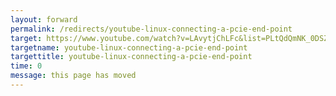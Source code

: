 ```yaml
---
layout: forward
permalink: /redirects/youtube-linux-connecting-a-pcie-end-point
target: https://www.youtube.com/watch?v=LAvytjChLFc&list=PLtQdQmNK_0DSZy96mvmKQIWFPwWE3CWPy
targetname: youtube-linux-connecting-a-pcie-end-point
targettitle: youtube-linux-connecting-a-pcie-end-point
time: 0
message: this page has moved
---
```


